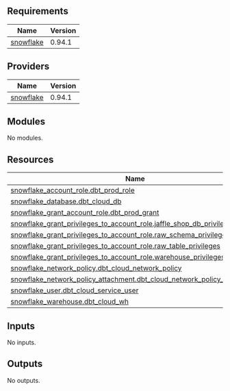 ## Requirements

| Name | Version |
|------|---------|
| <a name="requirement_snowflake"></a> [snowflake](#requirement\_snowflake) | 0.94.1 |

## Providers

| Name | Version |
|------|---------|
| <a name="provider_snowflake"></a> [snowflake](#provider\_snowflake) | 0.94.1 |

## Modules

No modules.

## Resources

| Name | Type |
|------|------|
| [snowflake_account_role.dbt_prod_role](https://registry.terraform.io/providers/Snowflake-Labs/snowflake/0.94.1/docs/resources/account_role) | resource |
| [snowflake_database.dbt_cloud_db](https://registry.terraform.io/providers/Snowflake-Labs/snowflake/0.94.1/docs/resources/database) | resource |
| [snowflake_grant_account_role.dbt_prod_grant](https://registry.terraform.io/providers/Snowflake-Labs/snowflake/0.94.1/docs/resources/grant_account_role) | resource |
| [snowflake_grant_privileges_to_account_role.jaffle_shop_db_privileges](https://registry.terraform.io/providers/Snowflake-Labs/snowflake/0.94.1/docs/resources/grant_privileges_to_account_role) | resource |
| [snowflake_grant_privileges_to_account_role.raw_schema_privileges](https://registry.terraform.io/providers/Snowflake-Labs/snowflake/0.94.1/docs/resources/grant_privileges_to_account_role) | resource |
| [snowflake_grant_privileges_to_account_role.raw_table_privileges](https://registry.terraform.io/providers/Snowflake-Labs/snowflake/0.94.1/docs/resources/grant_privileges_to_account_role) | resource |
| [snowflake_grant_privileges_to_account_role.warehouse_privileges](https://registry.terraform.io/providers/Snowflake-Labs/snowflake/0.94.1/docs/resources/grant_privileges_to_account_role) | resource |
| [snowflake_network_policy.dbt_cloud_network_policy](https://registry.terraform.io/providers/Snowflake-Labs/snowflake/0.94.1/docs/resources/network_policy) | resource |
| [snowflake_network_policy_attachment.dbt_cloud_network_policy_attachment](https://registry.terraform.io/providers/Snowflake-Labs/snowflake/0.94.1/docs/resources/network_policy_attachment) | resource |
| [snowflake_user.dbt_cloud_service_user](https://registry.terraform.io/providers/Snowflake-Labs/snowflake/0.94.1/docs/resources/user) | resource |
| [snowflake_warehouse.dbt_cloud_wh](https://registry.terraform.io/providers/Snowflake-Labs/snowflake/0.94.1/docs/resources/warehouse) | resource |

## Inputs

No inputs.

## Outputs

No outputs.
